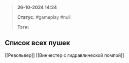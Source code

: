> **26-10-2024 14:24**
> 
> **Статус:** #gameplay #null 
> 
> **Тэги:** 

## Список всех пушек
[[Револьвер]]
[[Винчестер с гидравлической помпой]]




